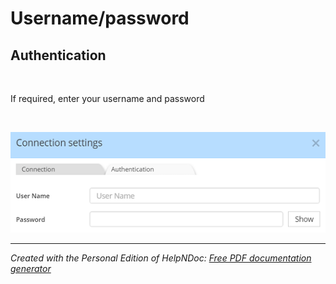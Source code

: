 # Username/password

## Authentication ##

&nbsp;

If required, enter your username and password

&nbsp;

![Image](<lib/Cassandra%20authentication.png>)


***
_Created with the Personal Edition of HelpNDoc: [Free PDF documentation generator](<https://www.helpndoc.com>)_
